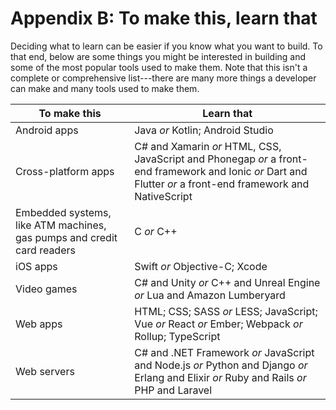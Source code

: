 # Appendix B: To make this, learn that

Deciding what to learn can be easier if you know what you want to build. To that end, below are some things you might be interested in building and some of the most popular tools used to make them. Note that this isn't a complete or comprehensive list---there are many more things a developer can make and many tools used to make them.

| To make this                                                           | Learn that                                                                                                                                                    |
| ---------------------------------------------------------------------- | ------------------------------------------------------------------------------------------------------------------------------------------------------------- |
| Android apps                                                           | Java *or* Kotlin; Android Studio                                                                                                                              |
| Cross-platform apps                                                    | C# and Xamarin *or* HTML, CSS, JavaScript and Phonegap *or* a front-end framework and Ionic *or* Dart and Flutter *or* a front-end framework and NativeScript |
| Embedded systems, like ATM machines, gas pumps and credit card readers | C *or* C++                                                                                                                                                    |
| iOS apps                                                               | Swift *or* Objective-C; Xcode                                                                                                                                 |
| Video games                                                            | C# and Unity *or* C++ and Unreal Engine *or* Lua and Amazon Lumberyard                                                                                        |
| Web apps                                                               | HTML; CSS; SASS *or* LESS; JavaScript; Vue *or* React *or* Ember; Webpack *or* Rollup; TypeScript                                                             |
| Web servers                                                            | C# and .NET Framework *or* JavaScript and Node.js *or* Python and Django *or* Erlang and Elixir *or* Ruby and Rails *or* PHP and Laravel                      |
